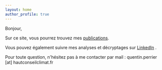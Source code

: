 ```yaml
---
layout: home
author_profile: true
---
```

 
Bonjour,

Sur ce site, vous pourrez trouvez mes <a href="https://quentinperrier.com/publications/">publications</a>. 

Vous pouvez également suivre mes analyses et décryptages sur <a href="https://www.linkedin.com/in/quentin-perrier/">LinkedIn</a> .

Pour toute question, n'hésitez pas à me contacter par mail : quentin.perrier [at] hautconseilclimat.fr

<br/>

